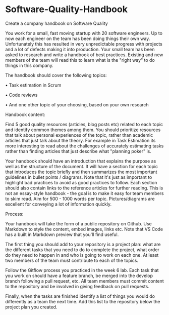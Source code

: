 # Software-Quality-Handbook
Create a company handbook on Software Quality

You work for a small, fast moving startup with 20 software engineers. Up to now each engineer on the team has been doing things their own way. Unfortunately this has resulted in very unpredictable progress with projects and a lot of defects making it into production.
Your small team has been asked to research and write a handbook of best practices. Existing and new members of the team will read this to learn what is the "right way" to do things in this company.

The handbook should cover the following topics:

•	Task estimation in Scrum

•	Code reviews

•	And one other topic of your choosing, based on your own research

Handbook content:

Find 5 good quality resources (articles, blog posts etc) related to each topic and identify common themes among them. You should prioritize resources that talk about personal experiences of the topic, rather than academic articles that just talk about the theory. For example in Task Estimation its more interesting to read about the challenges of accurately estimating tasks rather than finding articles that just describe what "planning poker" is.

Your handbook should have an introduction that explains the purpose as well as the structure of the document. It will have a section for each topic that introduces the topic briefly and then summarizes the most important guidelines in bullet points / diagrams. Note that it's just as important to highlight bad practices to avoid as good practices to follow. Each section should also contain links to the reference articles for further reading. 
This is not an essay-style handbook - the goal is to make it easy for team members to skim read. Aim for 500 - 1000 words per topic. Pictures/diagrams are excellent for conveying a lot of information quickly.

Process:

Your handbook will take the form of a public repository on Github. Use Markdown to style the content, embed images, links etc. Note that VS Code has a built in Markdown preview that you'll find useful.

The first thing you should add to your repository is a project plan: what are the different tasks that you need to do to complete the project, what order do they need to happen in and who is going to work on each one. At least two members of the team must contribute to each of the topics.

Follow the Gitflow process you practiced in the week 6 lab. Each task that you work on should have a feature branch, be merged into the develop branch following a pull request, etc. All team members must commit content to the repository and be involved in giving feedback on pull requests.

Finally, when the tasks are finished identify a list of things you would do differently as a team the next time. Add this list to the repository below the project plan you created.


